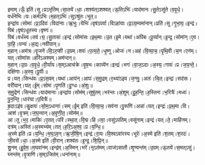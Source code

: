 

  
इमाम्।ऊँ॒ इति॑।सु।प्रऽभृ॑तिम्।सा॒तये॑।धाः॒।शश्व॑त्ऽशश्वत्।ऊ॒तिऽभिः॑।याद॑मानः।सु॒तेऽसु॑ते।व॒वृ॒धे॒।वर्ध॑नेभिः।यः।कर्म॑ऽभिः।म॒हत्ऽभिः॑।सुऽश्रु॑तः।भूत्॥  
इन्द्रा॑य।सोमाः॑।प्र॒ऽदिवः॑।विदा॑नाः।ऋ॒भुः।येभिः॑।वृष॑ऽपर्वा।विऽहा॑याः।प्र॒ऽय॒म्यमा॑नान्।प्रति॑।सु।गृ॒भा॒य॒।इन्द्र॑।पिब॑।वृष॑ऽधूतस्य।वृष्णः॑॥  
पिब॑।वर्ध॑स्व।तव॑।घ॒।सु॒तासः॑।इन्द्र॑।सोमा॑सः।प्र॒थ॒माः।उ॒त।इ॒मे।यथा॑।अपि॑बः।पू॒र्व्यान्।इ॒न्द्र॒।सोमा॑न्।ए॒व।पा॒हि॒।पन्यः॑।अ॒द्य।नवी॑यान्॥  
म॒हान्।अम॑त्रः।वृ॒जने॑।वि॒ऽर॒प्शी।उ॒ग्रम्।शवः॑।प॒त्य॒ते॒।धृ॒ष्णु।ओजः॑।न।अह॑।वि॒व्या॒च॒।पृ॒थि॒वी।च॒न।एन॑म्।यत्।सोमा॑सः।हरि॑ऽअश्वम्।अम॑न्दन्॥  
म॒हान्।उ॒ग्रः।व॒वृ॒धे॒।वी॒र्या॑य।स॒म्ऽआच॑क्रे।वृ॒ष॒भः।काव्ये॑न।इन्द्रः॑।भगः॑।वा॒ज॒ऽदाः।अ॒स्य॒।गावः॑।प्र।ज॒य॒न्ते॒।दक्षि॑णाः।अ॒स्य॒।पू॒र्वीः॥  
प्र।यत्।सिन्ध॑वः।प्र॒ऽस॒वम्।यथा॑।आय॑न्।आपः॑।स॒मु॒द्रम्।र॒थ्या॑ऽइव।ज॒ग्मुः॒।अतः॑।चि॒त्।इन्द्रः॑।सद॑सः।वरी॑यान्।यत्।ई॒म्।सोमः॑।पृ॒णति॑।दु॒ग्धः।अं॒शुः॥  
स॒मु॒द्रेण॑।सिन्ध॑वः।याद॑मानाः।इन्द्रा॑य।सोम॑म्।सुषु॑तम्।भर॑न्तः।अं॒शुम्।दु॒ह॒न्ति॒।ह॒स्तिनः॑।भ॒रित्रैः॑।मध्वः॑।पु॒न॒न्ति॒।धार॑या।प॒वित्रैः॑॥  
ह्र॒दाःऽइ॑व।कु॒क्षयः॑।सो॒म॒ऽधानाः॑।सम्।ई॒म् इति॑।वि॒व्या॒च॒।सव॑ना।पु॒रूणि॑।अन्ना॑।यत्।इन्द्रः॑।प्र॒थ॒मा।वि।आश॑।वृ॒त्रम्।ज॒घ॒न्वान्।अ॒वृ॒णी॒त॒।सोम॑म्॥  
आ।तु।भ॒र॒।माकिः॑।ए॒तत्।परि॑।स्था॒त्।वि॒द्म।हि।त्वा॒।वसु॑ऽपतिम्।वसू॑नाम्।इन्द्र॑।यत्।ते॒।माहि॑नम्।दत्र॑म्।अस्ति॑।अ॒स्मभ्य॑म्।तत्।ह॒रि॒ऽअ॒श्व॒।प्र।य॒न्धि॒॥  
अ॒स्मे इति॑।प्र।य॒न्धि॒।म॒घ॒ऽव॒न्।ऋ॒जी॒षि॒न्।इन्द्र॑।रा॒यः।वि॒श्वऽवा॑रस्य।भूरेः॑।अ॒स्मे इति॑।श॒तम्।श॒रदः॑।जी॒वसे॑।धाः॒।अ॒स्मे इति॑।वी॒रान्।शश्व॑तः।इ॒न्द्र॒।शि॒प्रि॒न्॥  
शु॒नम्।हु॒वे॒म॒।म॒घवा॑नम्।इन्द्र॑म्।अ॒स्मिन्।भरे॑।नृऽत॑मम्।वाज॑ऽसातौ।शृ॒ण्वन्त॑म्।उ॒ग्रम्।ऊ॒तये॑।स॒मत्ऽसु॑।घ्नन्त॑म्।वृ॒त्राणि॑।स॒म्ऽजित॑म्।धना॑नाम्॥  
